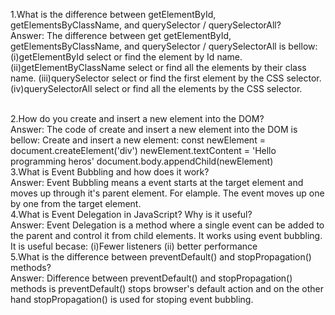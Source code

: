 1.What is the difference between getElementById, getElementsByClassName, and querySelector / querySelectorAll?<br>
Answer: The difference between get getElementById, getElementsByClassName, and querySelector / querySelectorAll is bellow:
(i)getElementById select or find the element by Id name.
(ii)getElementByClassName select or find all the elements by their class name.
(iii)querySelector select or find the first element by the CSS selector.
(iv)querySelectorAll select or find all the elements by the CSS selector.

<br>
2.How do you create and insert a new element into the DOM?<br>
Answer: The code of create and insert a new element into the DOM is bellow:
Create and insert a new element:
const newElement = document.createElement('div') 
newElement.textContent = 'Hello programming heros'
document.body.appendChild(newElement)

<br>
3.What is Event Bubbling and how does it work?<br>
Answer: Event Bubbling means a event starts at the target element and moves up through it's parent element. For elample. The event moves up one by one from the target element. 

<br>
4.What is Event Delegation in JavaScript? Why is it useful?<br>
Answer: Event Delegation is a method where a single event can be added to the parent and control it from child elements. It works using event bubbling. It is useful becase:
(i)Fewer listeners
(ii) better performance

<br>
5.What is the difference between preventDefault() and stopPropagation() methods?<br>
Answer: Difference between preventDefault() and stopPropagation() methods is preventDefault() stops browser's default action and on the other hand stopPropagation() is used for stoping event bubbling.